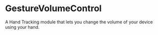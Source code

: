 # GestureVolumeControl
A Hand Tracking module that lets you change the volume of your device using your hand.
